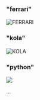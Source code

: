### "ferrari"
<img src = "https://carconfigurator.ferrari.com/assets/cars/portofinom/packages/default/car-ferrari-portofino-m_splash.jpg" alt = "FERRARI">

### "kola"
<img src = "https://static.educalingo.com/img/tr/800/kola.jpg" alt = "KOLA">

### "python"
<img src = "https://mona.media/wp-content/uploads/2021/08/python.png">

...
